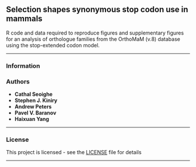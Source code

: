 ## Selection shapes synonymous stop codon use in mammals


R code and data required to reproduce figures and supplementary figures for an analysis of orthologue families from the OrthoMaM (v.8) database using the stop-extended codon model. 


***

### Information


### Authors

* **Cathal Seoighe**
* **Stephen J. Kiniry**
* **Andrew Peters**
* **Pavel V. Baranov**
* **Haixuan Yang**

***

### License

This project is licensed  - see the [LICENSE](LICENSE) file for details

***



